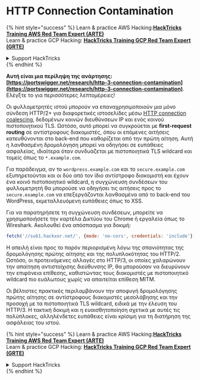 # HTTP Connection Contamination

{% hint style="success" %}
Learn & practice AWS Hacking:<img src="/.gitbook/assets/arte.png" alt="" data-size="line">[**HackTricks Training AWS Red Team Expert (ARTE)**](https://training.hacktricks.xyz/courses/arte)<img src="/.gitbook/assets/arte.png" alt="" data-size="line">\
Learn & practice GCP Hacking: <img src="/.gitbook/assets/grte.png" alt="" data-size="line">[**HackTricks Training GCP Red Team Expert (GRTE)**<img src="/.gitbook/assets/grte.png" alt="" data-size="line">](https://training.hacktricks.xyz/courses/grte)

<details>

<summary>Support HackTricks</summary>

* Check the [**subscription plans**](https://github.com/sponsors/carlospolop)!
* **Join the** 💬 [**Discord group**](https://discord.gg/hRep4RUj7f) or the [**telegram group**](https://t.me/peass) or **follow** us on **Twitter** 🐦 [**@hacktricks\_live**](https://twitter.com/hacktricks\_live)**.**
* **Share hacking tricks by submitting PRs to the** [**HackTricks**](https://github.com/carlospolop/hacktricks) and [**HackTricks Cloud**](https://github.com/carlospolop/hacktricks-cloud) github repos.

</details>
{% endhint %}

**Αυτή είναι μια περίληψη της ανάρτησης: [https://portswigger.net/research/http-3-connection-contamination](https://portswigger.net/research/http-3-connection-contamination)**. Ελέγξτε το για περισσότερες λεπτομέρειες!

Οι φυλλομετρητές ιστού μπορούν να επαναχρησιμοποιούν μια μόνο σύνδεση HTTP/2+ για διαφορετικές ιστοσελίδες μέσω [HTTP connection coalescing](https://daniel.haxx.se/blog/2016/08/18/http2-connection-coalescing), δεδομένων κοινών διευθύνσεων IP και ενός κοινού πιστοποιητικού TLS. Ωστόσο, αυτό μπορεί να συγκρούεται με **first-request routing** σε αντίστροφους διακομιστές, όπου οι επόμενες αιτήσεις κατευθύνονται στο back-end που καθορίζεται από την πρώτη αίτηση. Αυτή η λανθασμένη δρομολόγηση μπορεί να οδηγήσει σε ευπάθειες ασφαλείας, ιδιαίτερα όταν συνδυάζεται με πιστοποιητικά TLS wildcard και τομείς όπως το `*.example.com`.

Για παράδειγμα, αν το `wordpress.example.com` και το `secure.example.com` εξυπηρετούνται και οι δύο από τον ίδιο αντίστροφο διακομιστή και έχουν ένα κοινό πιστοποιητικό wildcard, η συγχώνευση συνδέσεων του φυλλομετρητή θα μπορούσε να οδηγήσει τις αιτήσεις προς το `secure.example.com` να επεξεργάζονται λανθασμένα από το back-end του WordPress, εκμεταλλευόμενη ευπάθειες όπως το XSS.

Για να παρατηρήσετε τη συγχώνευση συνδέσεων, μπορείτε να χρησιμοποιήσετε την καρτέλα Δικτύου του Chrome ή εργαλεία όπως το Wireshark. Ακολουθεί ένα απόσπασμα για δοκιμή:
```javascript
fetch('//sub1.hackxor.net/', {mode: 'no-cors', credentials: 'include'}).then(()=>{ fetch('//sub2.hackxor.net/', {mode: 'no-cors', credentials: 'include'}) })
```
Η απειλή είναι προς το παρόν περιορισμένη λόγω της σπανιότητας της δρομολόγησης πρώτης αίτησης και της πολυπλοκότητας του HTTP/2. Ωστόσο, οι προτεινόμενες αλλαγές στο HTTP/3, οι οποίες χαλαρώνουν την απαίτηση αντιστοίχισης διεύθυνσης IP, θα μπορούσαν να διευρύνουν την επιφάνεια επίθεσης, καθιστώντας τους διακομιστές με πιστοποιητικό wildcard πιο ευάλωτους χωρίς να απαιτείται επίθεση MITM.

Οι βέλτιστες πρακτικές περιλαμβάνουν την αποφυγή δρομολόγησης πρώτης αίτησης σε αντίστροφους διακομιστές μεσολάβησης και την προσοχή με τα πιστοποιητικά TLS wildcard, ειδικά με την έλευση του HTTP/3. Η τακτική δοκιμή και η ευαισθητοποίηση σχετικά με αυτές τις πολύπλοκες, αλληλένδετες ευπάθειες είναι κρίσιμη για τη διατήρηση της ασφάλειας του ιστού.

{% hint style="success" %}
Learn & practice AWS Hacking:<img src="/.gitbook/assets/arte.png" alt="" data-size="line">[**HackTricks Training AWS Red Team Expert (ARTE)**](https://training.hacktricks.xyz/courses/arte)<img src="/.gitbook/assets/arte.png" alt="" data-size="line">\
Learn & practice GCP Hacking: <img src="/.gitbook/assets/grte.png" alt="" data-size="line">[**HackTricks Training GCP Red Team Expert (GRTE)**<img src="/.gitbook/assets/grte.png" alt="" data-size="line">](https://training.hacktricks.xyz/courses/grte)

<details>

<summary>Support HackTricks</summary>

* Check the [**subscription plans**](https://github.com/sponsors/carlospolop)!
* **Join the** 💬 [**Discord group**](https://discord.gg/hRep4RUj7f) or the [**telegram group**](https://t.me/peass) or **follow** us on **Twitter** 🐦 [**@hacktricks\_live**](https://twitter.com/hacktricks\_live)**.**
* **Share hacking tricks by submitting PRs to the** [**HackTricks**](https://github.com/carlospolop/hacktricks) and [**HackTricks Cloud**](https://github.com/carlospolop/hacktricks-cloud) github repos.

</details>
{% endhint %}
